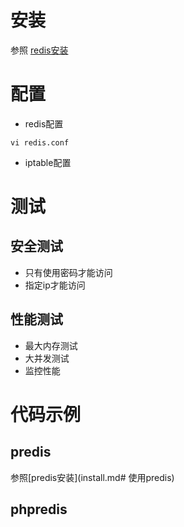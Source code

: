 # 安装
参照 [redis安装](install.md)

# 配置
* redis配置

```shell
vi redis.conf
```

* iptable配置

# 测试

## 安全测试
* 只有使用密码才能访问
* 指定ip才能访问

## 性能测试
* 最大内存测试
* 大并发测试
* 监控性能

# 代码示例

## predis

参照[predis安装](install.md# 使用predis)
## phpredis

